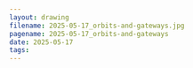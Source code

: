 ```yaml
---
layout: drawing
filename: 2025-05-17_orbits-and-gateways.jpg
pagename: 2025-05-17_orbits-and-gateways
date: 2025-05-17
tags:
---
```


